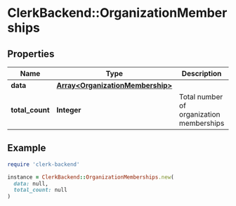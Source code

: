 # ClerkBackend::OrganizationMemberships

## Properties

| Name | Type | Description | Notes |
| ---- | ---- | ----------- | ----- |
| **data** | [**Array&lt;OrganizationMembership&gt;**](OrganizationMembership.md) |  |  |
| **total_count** | **Integer** | Total number of organization memberships  |  |

## Example

```ruby
require 'clerk-backend'

instance = ClerkBackend::OrganizationMemberships.new(
  data: null,
  total_count: null
)
```

